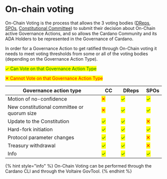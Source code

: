 # On-chain voting

On-Chain Voting is the process that allows the 3 voting bodies ([DReps](../../governance-roles/delegated-representatives-dreps.md), [SPOs](../../governance-roles/stake-pool-operators-spos.md), [Constitutional Committee](../../key-terms/constitutional-committee.md)) to submit their decision about On-Chain active Governance Actions, and so allows the Cardano Community and its ADA Holders to be represented in the Governance of Cardano.

In order for a Governance Action to get ratified through On-Chain voting it needs to meet voting thresholds from some or all of the voting bodies (depending on the Governance Action Type).



<mark style="color:green;">✓ Can Vote on that Governance Action Type</mark>

<mark style="color:red;">✕ Cannot Vote on that Governance Action Type</mark>

<table><thead><tr><th width="506">Governance action type</th><th width="74">CC</th><th width="84">DReps</th><th>SPOs</th></tr></thead><tbody><tr><td>Motion of no-confidence</td><td><mark style="color:red;">✕</mark></td><td><mark style="color:green;">✓</mark></td><td><mark style="color:green;">✓</mark></td></tr><tr><td>New constitutional committee or quorum size</td><td><mark style="color:red;">✕</mark></td><td><mark style="color:green;">✓</mark></td><td><mark style="color:green;">✓</mark></td></tr><tr><td>Update to the Constitution</td><td><mark style="color:green;">✓</mark></td><td><mark style="color:green;">✓</mark></td><td><mark style="color:red;">✕</mark></td></tr><tr><td>Hard-fork initiation</td><td><mark style="color:green;">✓</mark></td><td><mark style="color:green;">✓</mark></td><td><mark style="color:green;">✓</mark></td></tr><tr><td>Protocol parameter changes</td><td><mark style="color:green;">✓</mark></td><td><mark style="color:green;">✓</mark></td><td><mark style="color:red;">✕</mark></td></tr><tr><td>Treasury withdrawal</td><td><mark style="color:green;">✓</mark></td><td><mark style="color:green;">✓</mark></td><td><mark style="color:red;">✕</mark></td></tr><tr><td>Info</td><td><mark style="color:green;">✓</mark></td><td><mark style="color:green;">✓</mark></td><td><mark style="color:green;">✓</mark></td></tr></tbody></table>



{% hint style="info" %}
On-Chain Voting can be  performed through the Cardano CLI and through the Voltaire GovTool.
{% endhint %}
